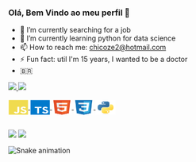 ### Olá, Bem Vindo ao meu perfil 👋


- 🔭 I’m currently searching for a job
- 🌱 I’m currently learning python for data science
- 📫 How to reach me: chicoze2@hotmail.com
- ⚡ Fun fact: util I'm 15 years, I wanted to be a doctor
- 🇧🇷


 <div>
  <a href="https://github.com/chicoze2">
  <img height="180em" src="https://github-readme-stats.vercel.app/api?username=chicoze2&show_icons=true&theme=dark&include_all_commits=true&count_private=true"/>
  <img height="180em" src="https://github-readme-stats.vercel.app/api/top-langs/?username=chicoze2&layout=compact&langs_count=7&theme=dark"/>
</div>
<div style="display: inline_block"><br>
  <img align="center" alt="Rafa-Js" height="30" width="40" src="https://raw.githubusercontent.com/devicons/devicon/master/icons/javascript/javascript-plain.svg">
  <img align="center" alt="Rafa-Ts" height="30" width="40" src="https://raw.githubusercontent.com/devicons/devicon/master/icons/typescript/typescript-plain.svg">
  <img align="center" alt="Rafa-HTML" height="30" width="40" src="https://raw.githubusercontent.com/devicons/devicon/master/icons/html5/html5-original.svg">
  <img align="center" alt="Rafa-CSS" height="30" width="40" src="https://raw.githubusercontent.com/devicons/devicon/master/icons/css3/css3-original.svg">
  <img align="center" alt="Rafa-Python" height="30" width="40" src="https://raw.githubusercontent.com/devicons/devicon/master/icons/python/python-original.svg">

</div>
  
  ##
 
<div> 

  <a href = "mailto:chicioze247@gmail.com"><img src="https://img.shields.io/badge/-Gmail-%23333?style=for-the-badge&logo=gmail&logoColor=white" target="_blank"></a>
  <a href="https://www.linkedin.com/in/francisco-jos%C3%A9-franklin-maia-n%C3%B3brega-pedroso-5a884417b/" target="_blank"><img src="https://img.shields.io/badge/-LinkedIn-%230077B5?style=for-the-badge&logo=linkedin&logoColor=white" target="_blank"></a> 
 
  ![Snake animation](https://github.com/chicoze2/blob/output/github-contribution-grid-snake.svg)
 
</div>

